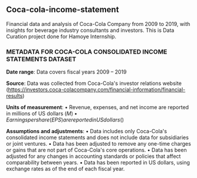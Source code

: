 ## Coca-cola-income-statement
Financial data and analysis of Coca-Cola Company from 2009 to 2019, with insights for beverage industry consultants and investors.
This is Data Curation project done for Hamoye Internship.

### METADATA FOR COCA-COLA CONSOLIDATED INCOME STATEMENTS DATASET

**Date range**: Data covers fiscal years 2009 – 2019

**Source**: Data was collected from Coca-Cola's investor relations website (https://investors.coca-colacompany.com/financial-information/financial-results) 

**Units of measurement**:
  •	Revenue, expenses, and net income are reported in millions of US dollars ($M)
  •	Earnings per share (EPS) are reported in US dollars ($)
  
**Assumptions and adjustments**: 
  •	Data includes only Coca-Cola's consolidated income statements and does not include data for subsidiaries or joint ventures.
  •	Data has been adjusted to remove any one-time charges or gains that are not part of Coca-Cola's core operations.
  •	Data has been adjusted for any changes in accounting standards or policies that affect comparability between years.
  •	Data has been reported in US dollars, using exchange rates as of the end of each fiscal year.
